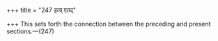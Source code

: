+++
title = "247 इत्य् एतद्"

+++
This sets forth the connection between the preceding and present
sections.—(247)
